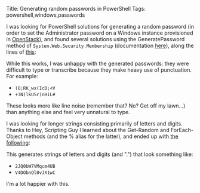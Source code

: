 Title: Generating random passwords in PowerShell
Tags: powershell,windows,passwords

I was looking for PowerShell solutions for generating a random password (in
order to set the Administrator password on a Windows instance provisioned in
[OpenStack][]), and found several solutions using the GeneratePassword method
of `System.Web.Security.Membership` (documentation [here][generatepassword]),
along the lines of [this][gist-4011878]:

[openstack]: http://www.openstack.org/
[generatepassword]: http://msdn.microsoft.com/en-us/library/system.web.security.membership.generatepassword.aspx
[gist-4011878]: https://gist.github.com/4011878

<script src="https://gist.github.com/4011878.js"></script>

While this works, I was unhappy with the generated passwords: they
were difficult to type or transcribe because they make heavy use of
punctuation.  For example:

- `(O;RK_wx(IcD;<V`
- `+3N)lkU5r)nHiL#`

These looks more like line noise (remember that?  No?  Get off my
lawn...) than anything else and feel very unnatural to type.

I was looking for longer strings consisting primarily of letters and
digits.  Thanks to Hey, Scripting Guy I learned about the Get-Random
and ForEach-Object methods (and the % alias for the latter), and ended
up with [the following][gist-4011916]:

[gist-4011916]: https://gist.github.com/4011916

<script src="https://gist.github.com/4011916.js"></script>

This generates strings of letters and digits (and ".") that look something like:

- `2JQ0bW7VMqcm4UB`
- `V4DObnQl0vJX1wC`

I'm a lot happier with this.

